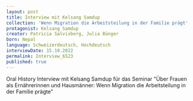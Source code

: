 ```yaml
---
layout: post
title: Interview mit Kelsang Samdup
collection: 'Wenn Migration die Arbeitsteilung in der Familie prägt'
protagonist: Kelsang Samdup
creator: Patricia Salvisberg, Julia Bünger
born: Nepal
language: Schweizerdeutsch, Hochdeutsch
interviewDate: 15.10.2022
permalink: Interview_6523
published: true
---
```

Oral History Interview mit Kelsang Samdup für das Seminar "Über Frauen als Ernährerinnen und Hausmänner: Wenn Migration die Arbeitsteilung in der Familie prägte"
